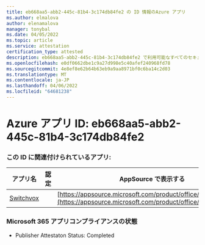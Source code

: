 ```yaml
---
title: eb668aa5-abb2-445c-81b4-3c174db84fe2 の ID 情報のAzure アプリ
ms.author: elmalova
author: elenamalova
manager: tonybal
ms.date: 04/05/2022
ms.topic: article
ms.service: attestation
certification_type: attested
description: eb668aa5-abb2-445c-81b4-3c174db84fe2 で利用可能なすべてのセキュリティとコンプライアンス情報。
ms.openlocfilehash: e0df0662dbe1c9a27d998e5c40afef240968fd78
ms.sourcegitcommit: 4e8ef8e62b64b63eb9a9aa8971bf0c6ba14c2d03
ms.translationtype: MT
ms.contentlocale: ja-JP
ms.lasthandoff: 04/06/2022
ms.locfileid: "64681238"
---
```

# <a name="azure-app-id-eb668aa5-abb2-445c-81b4-3c174db84fe2"></a>Azure アプリ ID: eb668aa5-abb2-445c-81b4-3c174db84fe2


### <a name="apps-associated-with-this-id"></a>この ID に関連付けられているアプリ:
| **アプリ名** | **認定** | **AppSource で表示する** |
|--------------|---------------|-----------------------|
| [Switchvox](../forward/WA200001535.md) |  | [https://appsource.microsoft.com/product/office/WA200001535](https://appsource.microsoft.com/product/office/WA200001535) |

### <a name="microsoft-365-app-compliance-status"></a>Microsoft 365 アプリコンプライアンスの状態
- Publisher Attestaton Status: Completed
